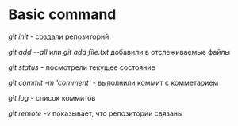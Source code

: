 # Basic command

*git init* - создали репозиторий

*git add --all* или *git add file.txt* добавили в отслеживаемые файлы

*git status* - посмотрели текущее состояние

*git commit -m 'comment'* - выполнили коммит с комметарием

*git log* - список коммитов

*git remote -v* показывает, что репозитории связаны

